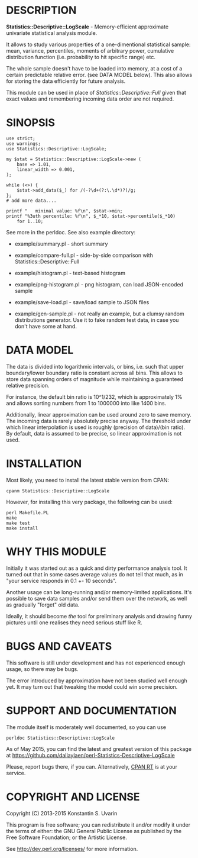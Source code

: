 # DESCRIPTION

**Statistics::Descriptive::LogScale** - Memory-efficient approximate
univariate statistical analysis module.

It allows to study various properties of a one-dimentional statistical sample:
mean, variance, percentiles, moments of arbitrary power,
cumulative distribution function (i.e. probability to hit specific range) etc.

The whole sample doesn't have to be loaded into memory,
at a cost of a certain predictable relative error.
(see DATA MODEL below).
This also allows for storing the data efficiently for future analysis.

This module can be used in place of  _Statistics::Descriptive::Full_
given that exact values and remembering incoming data order are not required.

# SINOPSIS

	use strict;
	use warnings;
    use Statistics::Descriptive::LogScale;

    my $stat = Statistics::Descriptive::LogScale->new (
        base => 1.01,
        linear_width => 0.001,
    );

	while (<>) {
		$stat->add_data($_) for /(-?\d+(?:\.\d*)?)/g;
	};
    # add more data....

	printf "   minimal value: %f\n", $stat->min;
    printf "%3uth percentile: %f\n", $_*10, $stat->percentile($_*10)
		for 1..10;

See more in the perldoc. See also example directory:

* example/summary.pl - short summary

* example/compare-full.pl - side-by-side comparison
with Statistics::Descriptive::Full

* example/histogram.pl - text-based histogram

* example/png-histogram.pl - png histogram, can load JSON-encoded sample

* example/save-load.pl - save/load sample to JSON files

* example/gen-sample.pl - not really an example,
but a clumsy random distributions generator.
Use it to fake random test data, in case you don't have some at hand.

# DATA MODEL

The data is divided into logarithmic intervals, or bins, i.e.
such that upper boundary/lower boundary ratio is constant across all bins.
This allows to store data spanning orders of magnitude
while maintaining a guaranteed relative precision.

For instance, the default bin ratio is 10^1/232, which is approximately 1%
and allows sorting numbers from 1 to 1000000 into like 1400 bins.

Additionally, linear approximation can be used around zero to save memory.
The incoming data is rarely absolutely precise anyway.
The threshold under which linear interpolation is used is roughly
(precision of data)/(bin ratio).
By default, data is assumed to be precise, so linear approximation is not used.

# INSTALLATION

Most likely, you need to install the latest stable version from CPAN:

    cpanm Statistics::Descriptive::LogScale

However, for installing this very package, the following can be used:

    perl Makefile.PL
    make
    make test
    make install

# WHY THIS MODULE

Initially it was started out as a quick and dirty performance analysis tool.
It turned out that in some cases average values do not tell that much,
as in "your service responds in 0.1 +- 10 seconds".

Another usage can be long-running and/or memory-limited applications.
It's possible to save data samples and/or send them over the network,
as well as gradually "forget" old data.

Ideally, it should become *the* tool for preliminary analysis and drawing
funny pictures until one realises they need serious stuff like R.

# BUGS AND CAVEATS

This software is still under development and has not experienced enough
usage, so there may be bugs.

The error introduced by approximation have not been studied well
enough yet. It may turn out that tweaking the model could win some precision.

# SUPPORT AND DOCUMENTATION

The module itself is moderately well documented, so you can use

    perldoc Statistics::Descriptive::LogScale

As of May 2015, you can find the latest and greatest version of this package at
https://github.com/dallaylaen/perl-Statistics-Descriptive-LogScale

Please, report bugs there, if you can. Alternatively,
[CPAN RT](http://rt.cpan.org/NoAuth/Bugs.html?Dist=Statistics-Descriptive-LogScale)
is at your service.

# COPYRIGHT AND LICENSE

Copyright (C) 2013-2015 Konstantin S. Uvarin

This program is free software; you can redistribute it and/or modify it
under the terms of either: the GNU General Public License as published
by the Free Software Foundation; or the Artistic License.

See http://dev.perl.org/licenses/ for more information.
